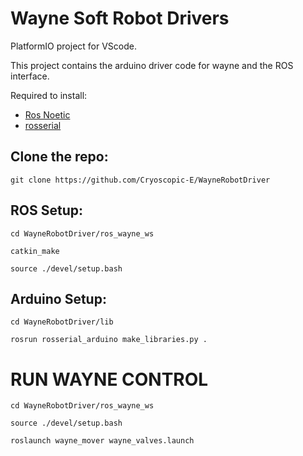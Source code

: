 # Wayne Soft Robot Drivers

PlatformIO project for VScode.

This project contains the arduino driver code for wayne and the ROS interface.



Required to install: 
- [Ros Noetic](http://wiki.ros.org/noetic)
- [rosserial](http://wiki.ros.org/rosserial)

## Clone the repo:

` git clone https://github.com/Cryoscopic-E/WayneRobotDriver `


## ROS Setup:

`cd WayneRobotDriver/ros_wayne_ws `

`catkin_make`

`source ./devel/setup.bash`


## Arduino Setup:

`cd WayneRobotDriver/lib`

`rosrun rosserial_arduino make_libraries.py .`


# RUN WAYNE CONTROL

`cd WayneRobotDriver/ros_wayne_ws `

`source ./devel/setup.bash`

`roslaunch wayne_mover wayne_valves.launch`